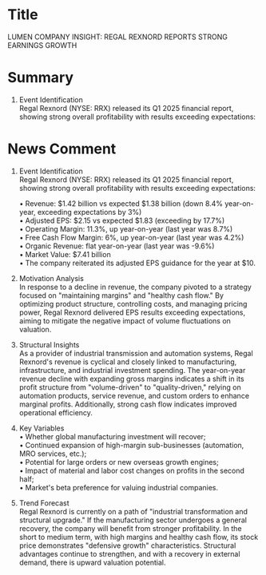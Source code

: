 # Title
LUMEN COMPANY INSIGHT: REGAL REXNORD REPORTS STRONG EARNINGS GROWTH

# Summary
1. Event Identification  
Regal Rexnord (NYSE: RRX) released its Q1 2025 financial report, showing strong overall profitability with results exceeding expectations:

# News Comment
1. Event Identification  
Regal Rexnord (NYSE: RRX) released its Q1 2025 financial report, showing strong overall profitability with results exceeding expectations:

   • Revenue: $1.42 billion vs expected $1.38 billion (down 8.4% year-on-year, exceeding expectations by 3%)  
   • Adjusted EPS: $2.15 vs expected $1.83 (exceeding by 17.7%)  
   • Operating Margin: 11.3%, up year-on-year (last year was 8.7%)  
   • Free Cash Flow Margin: 6%, up year-on-year (last year was 4.2%)  
   • Organic Revenue: flat year-on-year (last year was -9.6%)  
   • Market Value: $7.41 billion  
   • The company reiterated its adjusted EPS guidance for the year at $10.

2. Motivation Analysis  
In response to a decline in revenue, the company pivoted to a strategy focused on "maintaining margins" and "healthy cash flow." By optimizing product structure, controlling costs, and managing pricing power, Regal Rexnord delivered EPS results exceeding expectations, aiming to mitigate the negative impact of volume fluctuations on valuation.

3. Structural Insights  
As a provider of industrial transmission and automation systems, Regal Rexnord's revenue is cyclical and closely linked to manufacturing, infrastructure, and industrial investment spending. The year-on-year revenue decline with expanding gross margins indicates a shift in its profit structure from "volume-driven" to "quality-driven," relying on automation products, service revenue, and custom orders to enhance marginal profits. Additionally, strong cash flow indicates improved operational efficiency.

4. Key Variables  
   • Whether global manufacturing investment will recover;  
   • Continued expansion of high-margin sub-businesses (automation, MRO services, etc.);  
   • Potential for large orders or new overseas growth engines;  
   • Impact of material and labor cost changes on profits in the second half;  
   • Market's beta preference for valuing industrial companies.

5. Trend Forecast  
Regal Rexnord is currently on a path of "industrial transformation and structural upgrade." If the manufacturing sector undergoes a general recovery, the company will benefit from stronger profitability. In the short to medium term, with high margins and healthy cash flow, its stock price demonstrates "defensive growth" characteristics. Structural advantages continue to strengthen, and with a recovery in external demand, there is upward valuation potential.
